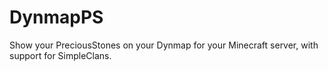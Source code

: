 # DynmapPS

Show your PreciousStones on your Dynmap for your Minecraft server, with support for SimpleClans.